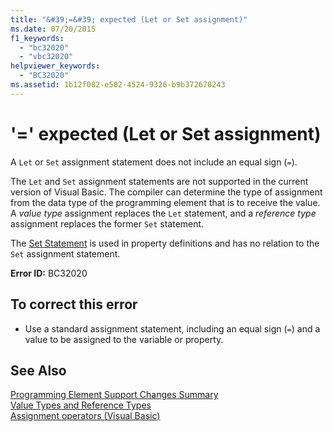 ```yaml
---
title: "&#39;=&#39; expected (Let or Set assignment)"
ms.date: 07/20/2015
f1_keywords: 
  - "bc32020"
  - "vbc32020"
helpviewer_keywords: 
  - "BC32020"
ms.assetid: 1b12f082-e502-4524-9326-b9b372670243
---
```

# &#39;=&#39; expected (Let or Set assignment)
A `Let` or `Set` assignment statement does not include an equal sign (`=`).  
  
 The `Let` and `Set` assignment statements are not supported in the current version of Visual Basic. The compiler can determine the type of assignment from the data type of the programming element that is to receive the value. A *value type* assignment replaces the `Let` statement, and a *reference type* assignment replaces the former `Set` statement.  
  
 The [Set Statement](../../visual-basic/language-reference/statements/set-statement.md) is used in property definitions and has no relation to the `Set` assignment statement.  
  
 **Error ID:** BC32020  
  
## To correct this error  
  
-   Use a standard assignment statement, including an equal sign (`=`) and a value to be assigned to the variable or property.  
  
## See Also  
 [Programming Element Support Changes Summary](https://msdn.microsoft.com/library/0483590a-6309-449c-a2fa-effa26a03b95)  
 [Value Types and Reference Types](../../visual-basic/programming-guide/language-features/data-types/value-types-and-reference-types.md)  
 [Assignment operators (Visual Basic)](~/docs/visual-basic/language-reference/operators/assignment-operators.md)
